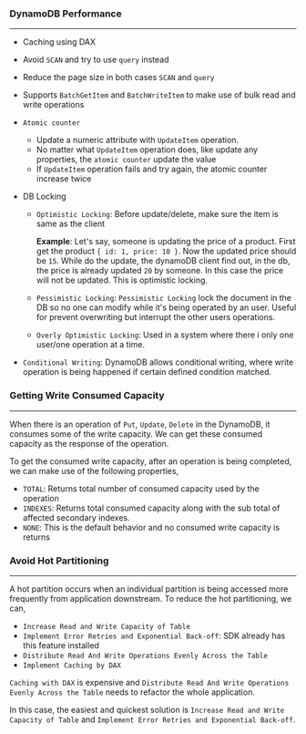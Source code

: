 ### DynamoDB Performance

---

- Caching using DAX
- Avoid `SCAN` and try to use `query` instead
- Reduce the page size in both cases `SCAN` and `query`
- Supports `BatchGetItem` and `BatchWriteItem` to make use of bulk read and write operations
- `Atomic counter`
  - Update a numeric attribute with `UpdateItem` operation.
  - No matter what `UpdateItem` operation does, like update any properties, the `atomic counter` update the value
  - If `UpdateItem` operation fails and try again, the atomic counter increase twice
- DB Locking

  - `Optimistic Locking`: Before update/delete, make sure the item is same as the client

    **Example**:
    Let's say, someone is updating the price of a product. First get the product `{ id: 1, price: 10 }`. Now the updated price should be `15`. While do the update, the dynamoDB client find out, in the db, the price is already updated `20` by someone. In this case the price will not be updated. This is optimistic locking.

  - `Pessimistic Locking`: `Pessimistic Locking` lock the document in the DB so no one can modify while it's being operated by an user. Useful for prevent overwriting but interrupt the other users operations.
  - `Overly Optimistic Locking`: Used in a system where there i only one user/one operation at a time.

- `Conditional Writing`: DynamoDB allows conditional writing, where write operation is being happened if certain defined condition matched.

### Getting Write Consumed Capacity

---

When there is an operation of `Put`, `Update`, `Delete` in the DynamoDB, it consumes some of the write capacity. We can get these consumed capacity as the response of the operation.

To get the consumed write capacity, after an operation is being completed, we can make use of the following properties,

- `TOTAL`: Returns total number of consumed capacity used by the operation
- `INDEXES`: Returns total consumed capacity along with the sub total of affected secondary indexes.
- `NONE`: This is the default behavior and no consumed write capacity is returns

### Avoid Hot Partitioning

---

A hot partition occurs when an individual partition is being accessed more frequently from application downstream. To reduce the hot partitioning, we can,

- `Increase Read and Write Capacity of Table`
- `Implement Error Retries and Exponential Back-off`: SDK already has this feature installed
- `Distribute Read And Write Operations Evenly Across the Table`
- `Implement Caching by DAX`

`Caching with DAX` is expensive and `Distribute Read And Write Operations Evenly Across the Table` needs to refactor the whole application.

In this case, the easiest and quickest solution is `Increase Read and Write Capacity of Table` and `Implement Error Retries and Exponential Back-off`.

